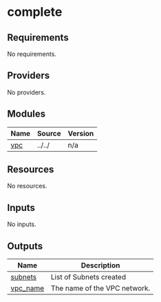 # complete

<!-- BEGINNING OF PRE-COMMIT-TERRAFORM DOCS HOOK -->
## Requirements

No requirements.

## Providers

No providers.

## Modules

| Name | Source | Version |
|------|--------|---------|
| <a name="module_vpc"></a> [vpc](#module\_vpc) | ../../ | n/a |

## Resources

No resources.

## Inputs

No inputs.

## Outputs

| Name | Description |
|------|-------------|
| <a name="output_subnets"></a> [subnets](#output\_subnets) | List of Subnets created |
| <a name="output_vpc_name"></a> [vpc\_name](#output\_vpc\_name) | The name of the VPC network. |
<!-- END OF PRE-COMMIT-TERRAFORM DOCS HOOK -->
